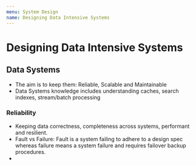 ```yaml
---
menu: System Design
name: Designing Data Intensive Systems
---
```


# Designing Data Intensive Systems

## Data Systems

- The aim is to keep them: Reliable, Scalable and Maintainable
- Data Systems knowledge includes understanding caches, search indexes, stream/batch processing

### Reliability

- Keeping data correctness, completeness across systems, performant and resilient.
- Fault vs Failure: Fault is a system failing to adhere to a design spec whereas failure means a system failure and requires failover backup procedures.
-
